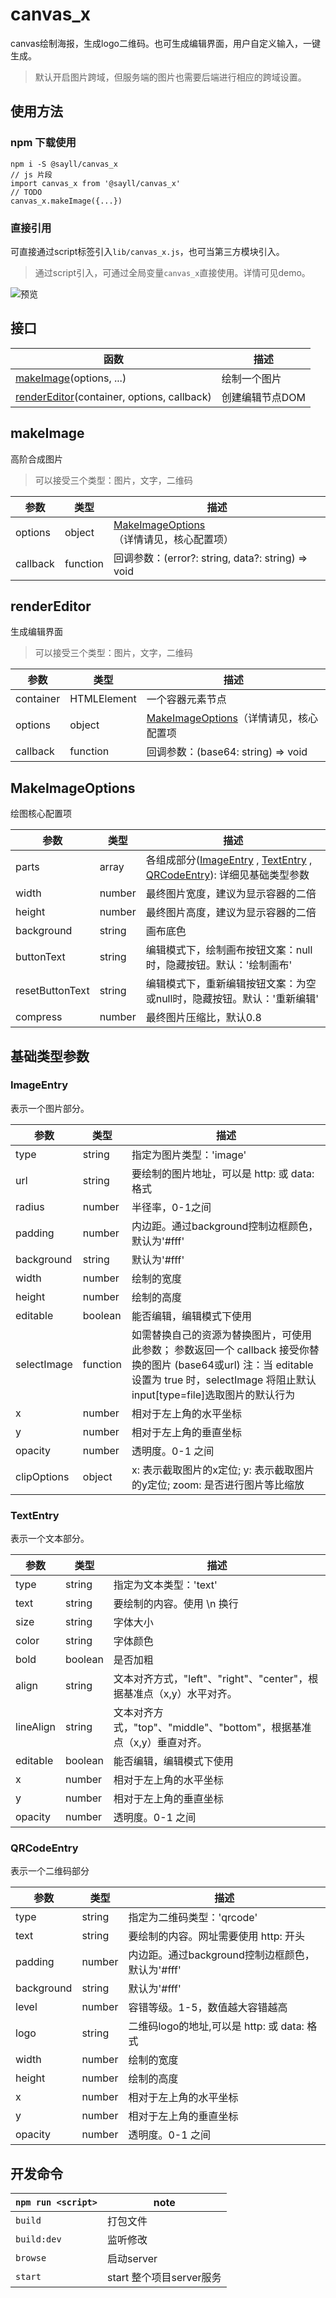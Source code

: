 # canvas_x
canvas绘制海报，生成logo二维码。也可生成编辑界面，用户自定义输入，一键生成。
> 默认开启图片跨域，但服务端的图片也需要后端进行相应的跨域设置。

## 使用方法

### npm 下载使用
```
npm i -S @sayll/canvas_x
// js 片段
import canvas_x from '@sayll/canvas_x'
// TODO
canvas_x.makeImage({...})
```

### 直接引用
可直接通过script标签引入`lib/canvas_x.js`，也可当第三方模块引入。
> 通过script引入，可通过全局变量`canvas_x`直接使用。详情可见demo。

![预览](./demo/assets/doc.png "预览")

## 接口
|函数|描述|
|----|----|
|[makeImage](#makeImage)(options, ...)|绘制一个图片|
|[renderEditor](#renderEditor)(container, options, callback)|创建编辑节点DOM| 

## makeImage
高阶合成图片
> 可以接受三个类型：图片，文字，二维码

|参数|类型|描述|
|---|---|---|
|options|object|[MakeImageOptions](#MakeImageOptions)（详情请见，核心配置项）|
|callback|function|回调参数：(error?: string, data?: string) => void|

## renderEditor
生成编辑界面
> 可以接受三个类型：图片，文字，二维码

|参数|类型|描述|
|---|---|---|
|container|HTMLElement|一个容器元素节点|
|options|object|[MakeImageOptions](#MakeImageOptions)（详情请见，核心配置项|
|callback|function|回调参数：(base64: string) => void|


## MakeImageOptions
绘图核心配置项

|参数|类型|描述|
|---|---|---|
|parts|array|各组成部分([ImageEntry](#ImageEntry) , [TextEntry](#TextEntry) , [QRCodeEntry](#QRCodeEntry)): 详细见基础类型参数|
|width|number|最终图片宽度，建议为显示容器的二倍|
|height|number|最终图片高度，建议为显示容器的二倍|
|background|string|画布底色|
|buttonText|string|编辑模式下，绘制画布按钮文案：null时，隐藏按钮。默认：'绘制画布'|
|resetButtonText|string|编辑模式下，重新编辑按钮文案：为空或null时，隐藏按钮。默认：'重新编辑'|
|compress|number|最终图片压缩比，默认0.8|

## 基础类型参数

### ImageEntry 
表示一个图片部分。

|参数|类型|描述|
|---|---|---|
|type|string|指定为图片类型：'image'|
|url|string|要绘制的图片地址，可以是 http: 或 data: 格式|
|radius|number|半径率，0-1之间|
|padding|number|内边距。通过background控制边框颜色，默认为'#fff'|
|background|string|默认为'#fff'|
|width|number|绘制的宽度|
|height|number|绘制的高度|
|editable|boolean|能否编辑，编辑模式下使用|
|selectImage|function|如需替换自己的资源为替换图片，可使用此参数； 参数返回一个 callback 接受你替换的图片 (base64或url) 注：当 editable 设置为 true 时，selectImage 将阻止默认 input[type=file]选取图片的默认行为|
|x|number|相对于左上角的水平坐标|
|y|number|相对于左上角的垂直坐标|
|opacity|number|透明度。0-1 之间|
|clipOptions|object|x: 表示截取图片的x定位; y: 表示截取图片的y定位; zoom: 是否进行图片等比缩放|

### TextEntry
表示一个文本部分。

|参数|类型|描述|
|---|---|---|
|type|string|指定为文本类型：'text'|
|text|string|要绘制的内容。使用 \n 换行|
|size|string|字体大小|
|color|string|字体颜色|
|bold|boolean|是否加粗|
|align|string|文本对齐方式，"left"、"right"、"center"，根据基准点（x,y）水平对齐。|
|lineAlign|string|文本对齐方式，"top"、"middle"、"bottom"，根据基准点（x,y）垂直对齐。|
|editable|boolean|能否编辑，编辑模式下使用|
|x|number|相对于左上角的水平坐标|
|y|number|相对于左上角的垂直坐标|
|opacity|number|透明度。0-1 之间|

### QRCodeEntry
表示一个二维码部分

|参数|类型|描述|
|---|---|---|
|type|string|指定为二维码类型：'qrcode'|
|text|string|要绘制的内容。网址需要使用 http: 开头|
|padding|number|内边距。通过background控制边框颜色，默认为'#fff'|
|background|string|默认为'#fff'|
|level|number|容错等级。1-5，数值越大容错越高|
|logo|string|二维码logo的地址,可以是 http: 或 data: 格式|
|width|number|绘制的宽度|
|height|number|绘制的高度|
|x|number|相对于左上角的水平坐标|
|y|number|相对于左上角的垂直坐标|
|opacity|number|透明度。0-1 之间|

## 开发命令
|`npm run <script>`|note|
|------------------|-----------|
|`build`|打包文件|
|`build:dev`|监听修改|
|`browse`|启动server|
|`start`|start 整个项目server服务|
